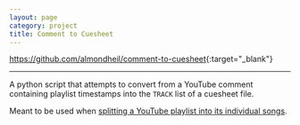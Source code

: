 ```yaml
---
layout: page
category: project
title: Comment to Cuesheet
---
```


<https://github.com/almondheil/comment-to-cuesheet>{:target="_blank"}

---

A python script that attempts to convert from a YouTube comment containing playlist
timestamps into the `TRACK` list of a cuesheet file.

Meant to be used when [splitting a YouTube playlist into its individual songs](/til/split-youtube-cuelist).